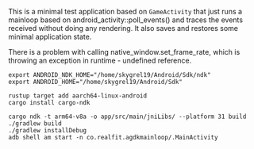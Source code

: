 This is a minimal test application based on `GameActivity` that just
runs a mainloop based on android_activity::poll_events() and traces
the events received without doing any rendering. It also saves and
restores some minimal application state.

There is a problem with calling native_window.set_frame_rate, 
which is throwing an exception in runtime - undefined reference.

```
export ANDROID_NDK_HOME="/home/skygrel19/Android/Sdk/ndk"
export ANDROID_HOME="/home/skygrel19/Android/Sdk"

rustup target add aarch64-linux-android
cargo install cargo-ndk

cargo ndk -t arm64-v8a -o app/src/main/jniLibs/ --platform 31 build
./gradlew build
./gradlew installDebug
adb shell am start -n co.realfit.agdkmainloop/.MainActivity
```
